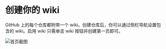 # 创建你的 wiki

GitHub 上的每个仓库都附带一个 wiki。创建仓库后，你可以通过侧栏导航设置包含的 wiki。启用 wiki 只需单击 wiki 按钮并创建第一页即可。

![&#x9996;&#x9875;&#x622A;&#x56FE;](https://guides.github.com/features/wikis/wiki-blank-slate.png)

